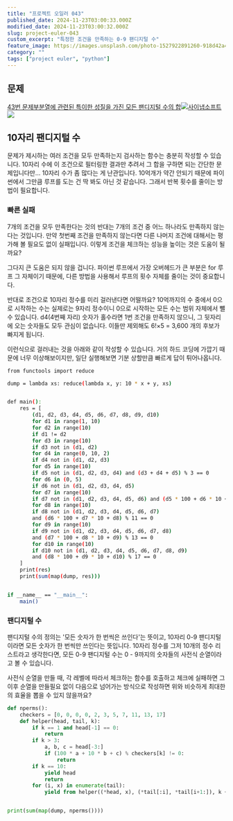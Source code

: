 ```yaml
---
title: "프로젝트 오일러 043"
published_date: 2024-11-23T03:00:33.000Z
modified_date: 2024-11-23T03:00:32.000Z
slug: project-euler-043
custom_excerpt: "특정한 조건을 만족하는 0-9 팬디지털 수"
feature_image: https://images.unsplash.com/photo-1527922891260-918d42a4efc8?crop=entropy&cs=tinysrgb&fit=max&fm=jpg&ixid=M3wxMTc3M3wwfDF8c2VhcmNofDMxfHxndWFyZHxlbnwwfHx8fDE3MzIxMTcxOTd8MA&ixlib=rb-4.0.3&q=80&w=2000
category: ""
tags: ["project euler", "python"]
---
```


## 문제

[43번 문제부분열에 관련된 특이한 성질을 가진 모든 팬디지털 수의
합![](/images/favicon-21_1.ico)사이냅소프트![](/images/euler_portrait-17_1.png)](https://euler.synap.co.kr/problem=43)

## 10자리 팬디지털 수

문제가 제시하는 여러 조건을 모두 만족하는지 검사하는 함수는 충분히 작성할 수 있습니다. 10자리 수에 이 조건으로 필터링한 결과만 추려서
그 합을 구하면 되는 간단한 문제입니다만... 10자리 수가 좀 많다는 게 난관입니다. 10억개가 약간 안되기 때문에 파이썬에서 그만큼
루프를 도는 건 딱 봐도 아닌 것 같습니다. 그래서 반복 횟수를 줄이는 방법이 필요합니다.

### 빠른 실패

7개의 조건을 모두 만족한다는 것의 반대는 7개의 조건 중 어느 하나라도 만족하지 않는다는 것입니다. 만약 첫번째 조건을 만족하지 않는다면
다른 나머지 조건에 대해서는 평가해 볼 필요도 없이 실패입니다. 이렇게 조건을 체크하는 성능을 높이는 것은 도움이 될까요?

그다지 큰 도움은 되지 않을 겁니다. 파이썬 루프에서 가장 오버헤드가 큰 부분은 for 루프 그 자체이기 때문에, 다른 방법을 사용해서
루프의 횟수 자체를 줄이는 것이 중요합니다.

반대로 조건으로 10자리 정수를 미리 걸러낸다면 어떨까요? 10억까지의 수 중에서 0으로 시작하는 수는 실제로는 9자리 정수이니 0으로
시작하는 모든 수는 범위 자체에서 뺄 수 있습니다. d4(4번째 자리) 숫자가 홀수라면 1번 조건을 만족하지 않으니, 그 뒷자리에 오는
숫자들도 모두 관심이 없습니다. 이들만 제외해도 6!×5 = 3,600 개의 후보가 빠지게 됩니다.

이런식으로 걸러내는 것을 아래와 같이 작성할 수 있습니다. 거의 하드 코딩에 가깝기 때문에 너무 이상해보이지만, 일단 실행해보면 기분
상할만큼 빠르게 답이 튀어나옵니다.

```bash
from functools import reduce

dump = lambda xs: reduce(lambda x, y: 10 * x + y, xs)


def main():
    res = [
        (d1, d2, d3, d4, d5, d6, d7, d8, d9, d10)
        for d1 in range(1, 10)
        for d2 in range(10)
        if d1 != d2
        for d3 in range(10)
        if d3 not in (d1, d2)
        for d4 in range(0, 10, 2)
        if d4 not in (d1, d2, d3)
        for d5 in range(10)
        if d5 not in (d1, d2, d3, d4) and (d3 + d4 + d5) % 3 == 0
        for d6 in (0, 5)
        if d6 not in (d1, d2, d3, d4, d5)
        for d7 in range(10)
        if d7 not in (d1, d2, d3, d4, d5, d6) and (d5 * 100 + d6 * 10 + d7) % 7 == 0
        for d8 in range(10)
        if d8 not in (d1, d2, d3, d4, d5, d6, d7)
        and (d6 * 100 + d7 * 10 + d8) % 11 == 0
        for d9 in range(10)
        if d9 not in (d1, d2, d3, d4, d5, d6, d7, d8)
        and (d7 * 100 + d8 * 10 + d9) % 13 == 0
        for d10 in range(10)
        if d10 not in (d1, d2, d3, d4, d5, d6, d7, d8, d9)
        and (d8 * 100 + d9 * 10 + d10) % 17 == 0
    ]
    print(res)
    print(sum(map(dump, res)))


if __name__ == "__main__":
    main()
```
### 팬디지털 수

팬디지털 수의 정의는 '모든 숫자가 한 번씩은 쓰인다'는 뜻이고, 10자리 0-9 팬디지털이라면 모든 숫자가 한 번씩만 쓰인다는 뜻입니다.
10자리 정수를 그저 10개의 정수 리스트라고 생각한다면, 모든 0-9 팬디지털 수는 0 - 9까지의 숫자들의 사전식 순열이라고 볼 수
있습니다.

사전식 순열을 만들 때, 각 레벨에 따라서 체크하는 함수를 호출하고 체크에 실패하면 그 이후 순열을 만들필요 없이 다음으로 넘어가는 방식으로
작성하면 위와 비슷하게 최대한의 효율을 뽑을 수 있지 않을까요?

```python
def nperms():
    checkers = [0, 0, 0, 0, 2, 3, 5, 7, 11, 13, 17]
    def helper(head, tail, k):
        if k == 1 and head[-1] == 0:
            return
        if k > 3:
            a, b, c = head[-3:]
            if (100 * a + 10 * b + c) % checkers[k] != 0:
                return
        if k == 10:
            yield head
            return
        for (i, x) in enumerate(tail):
            yield from helper((*head, x), (*tail[:i], *tail[i+1:]), k + 1)


print(sum(map(dump, nperms())))
```